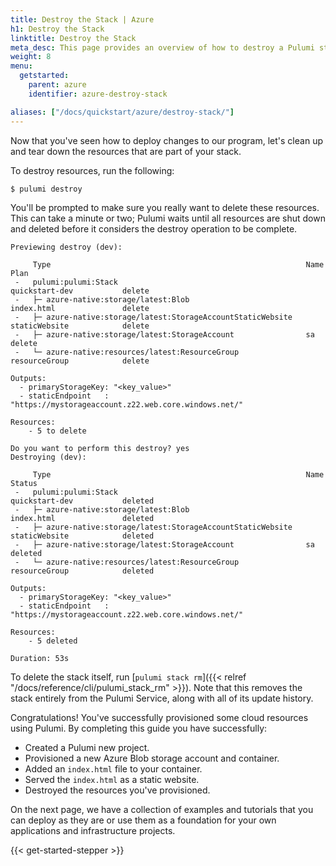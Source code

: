 ```yaml
---
title: Destroy the Stack | Azure
h1: Destroy the Stack
linktitle: Destroy the Stack
meta_desc: This page provides an overview of how to destroy a Pulumi stack of an Azure project.
weight: 8
menu:
  getstarted:
    parent: azure
    identifier: azure-destroy-stack

aliases: ["/docs/quickstart/azure/destroy-stack/"]
---
```


Now that you've seen how to deploy changes to our program, let's clean up and tear down the resources that are part of your stack.

To destroy resources, run the following:

```bash
$ pulumi destroy
```

You'll be prompted to make sure you really want to delete these resources. This can take a minute or two; Pulumi waits until all resources are shut down and deleted before it considers the destroy operation to be complete.

```
Previewing destroy (dev):

     Type                                                         Name                     Plan
 -   pulumi:pulumi:Stack                                          quickstart-dev           delete
 -   ├─ azure-native:storage/latest:Blob                          index.html               delete
 -   ├─ azure-native:storage/latest:StorageAccountStaticWebsite   staticWebsite            delete
 -   ├─ azure-native:storage/latest:StorageAccount                sa                       delete
 -   └─ azure-native:resources/latest:ResourceGroup               resourceGroup            delete

Outputs:
  - primaryStorageKey: "<key_value>"
  - staticEndpoint   : "https://mystorageaccount.z22.web.core.windows.net/"

Resources:
    - 5 to delete

Do you want to perform this destroy? yes
Destroying (dev):

     Type                                                         Name                     Status
 -   pulumi:pulumi:Stack                                          quickstart-dev           deleted
 -   ├─ azure-native:storage/latest:Blob                          index.html               deleted
 -   ├─ azure-native:storage/latest:StorageAccountStaticWebsite   staticWebsite            deleted
 -   ├─ azure-native:storage/latest:StorageAccount                sa                       deleted
 -   └─ azure-native:resources/latest:ResourceGroup               resourceGroup            deleted

Outputs:
  - primaryStorageKey: "<key_value>"
  - staticEndpoint   : "https://mystorageaccount.z22.web.core.windows.net/"

Resources:
    - 5 deleted

Duration: 53s
```

To delete the stack itself, run [`pulumi stack rm`]({{< relref
"/docs/reference/cli/pulumi_stack_rm" >}}). Note that this removes the stack
entirely from the Pulumi Service, along with all of its update history.

Congratulations! You've successfully provisioned some cloud resources using Pulumi. By completing this guide you have successfully:

- Created a Pulumi new project.
- Provisioned a new Azure Blob storage account and container.
- Added an `index.html` file to your container.
- Served the `index.html` as a static website.
- Destroyed the resources you've provisioned.

On the next page, we have a collection of examples and tutorials that you can deploy as they are or use them as a foundation for your own applications and infrastructure projects.

{{< get-started-stepper >}}
